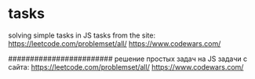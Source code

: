 # tasks

solving simple tasks in JS
tasks from the site:
https://leetcode.com/problemset/all/
https://www.codewars.com/

########################
решение простых задач на JS
задачи с сайта:
https://leetcode.com/problemset/all/
https://www.codewars.com/

